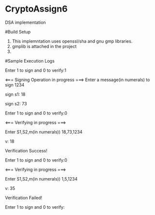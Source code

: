 # CryptoAssign6
DSA implementation

#Build Setup
1. This implemntation uses openssl/sha and gnu gmp libraries.
2. gmplib is attached in the project
3. 


#Sample Execution Logs

Enter 1 to sign and 0 to verify:1

<=== Signing Operation in progress ===>
Enter a message(in numerals) to sign
1234

sign s1: 18

sign s2: 73

Enter 1 to sign and 0 to verify:0

<=== Verifying in progress ===>

Enter S1,S2,m(in numerals))
18,73,1234

v: 18

 Verification Success!

Enter 1 to sign and 0 to verify:0

<=== Verifying in progress ===>

Enter S1,S2,m(in numerals))
1,5,1234

v: 35

 Verification Failed!

Enter 1 to sign and 0 to verify:
